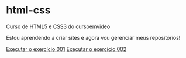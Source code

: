 # html-css
 Curso de HTML5 e CSS3 do cursoemvideo

 Estou aprendendo a criar sites e agora vou gerenciar meus repositórios!

<a href="https://juniorasantos.github.io/html-css/exercicios/ex001/index.html">Executar o exercício 001</a>
<a href="https://juniorasantos.github.io/html-css/exercicios/ex002/index.html">Executar o exercício 002</a>
